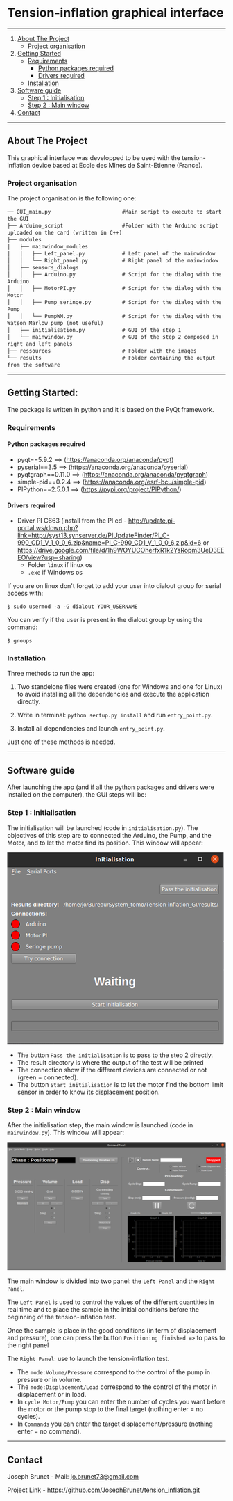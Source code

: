 # Tension-inflation graphical interface

---


1. [About The Project](##about-the-project)
	- [Project organisation](###project-organisation)
1. [Getting Started](##getting-started)
	- [Requirements](###requirements)
		- [Python packages required](####python-packages-required)
		- [Drivers required](####drivers-required)
	- [Installation](###installation)
1. [Software guide](##software-guide)
	- [Step 1 : Initialisation](###step-1-:-Initialisation)
	- [Step 2 : Main window](###step-2-:-main-window)
1. [Contact](##-contact)



---


## About The Project

This graphical interface was developped to be used with the tension-inflation device based at Ecole des Mines de Saint-Etienne (France).


### Project organisation

The project organisation is the following one:

```
── GUI_main.py                       #Main script to execute to start the GUI
├── Arduino_script                   #Folder with the Arduino script uploaded on the card (written in C++)
├── modules
│   ├── mainwindow_modules
│   │   ├── Left_panel.py            # Left panel of the mainwindow
│   │   └── Right_panel.py           # Right panel of the mainwindow
│   ├── sensors_dialogs
│   │   ├── Arduino.py               # Script for the dialog with the Arduino
│   │   ├── MotorPI.py               # Script for the dialog with the Motor
│   │   ├── Pump_seringe.py          # Script for the dialog with the Pump
│   │   └── PumpWM.py                # Script for the dialog with the Watson Marlow pump (not useful)
│   ├── initialisation.py            # GUI of the step 1
│   └── mainwindow.py                # GUI of the step 2 composed in right and left panels
├── ressources                       # Folder with the images
└── results                          # Folder containing the output from the software
```


---
## Getting Started:

The package is written in python and it is based on the PyQt framework.


### Requirements

#### Python packages required

* pyqt==5.9.2                 ==>  (https://anaconda.org/anaconda/pyqt)
* pyserial==3.5             ==>  (https://anaconda.org/anaconda/pyserial)
* pyqtgraph==0.11.0            ==>  (https://anaconda.org/anaconda/pyqtgraph)
* simple-pid==0.2.4           ==>  (https://anaconda.org/esrf-bcu/simple-pid)
* PIPython==2.5.0.1             ==>  (https://pypi.org/project/PIPython/)


#### Drivers required

* Driver PI C663 (install from the PI cd - http://update.pi-portal.ws/down.php?link=http://syst13.synserver.de/PIUpdateFinder/PI_C-990_CD1_V_1_0_0_6.zip&name=PI_C-990_CD1_V_1_0_0_6.zip&id=6  or https://drive.google.com/file/d/1h9WOYUCOherfxR1k2YsRopm3UeD3EEEO/view?usp=sharing)
	* Folder `linux` if linux os
	* `.exe` if Windows os


If you are on linux don't forget to add your user into dialout group for serial access with:
```
$ sudo usermod -a -G dialout YOUR_USERNAME
```
You can verify if the user is present in the dialout group by using the command:
```
$ groups
```



### Installation

Three methods to run the app:

1. Two standelone files were created (one for Windows and one for Linux) to avoid installing all the dependencies and execute the application directly.

2. Write in terminal: `python sertup.py install` and run `entry_point.py`.

3. Install all dependencies and launch `entry_point.py`.

Just one of these methods is needed.


---

## Software guide


After launching the app (and if all the python packages and drivers were installed on the computer), the GUI steps will be:


### Step 1 : Initialisation


The initialisation will be launched (code in `initialisation.py`). The objectives of this step are to connected the Arduino, the Pump, and the Motor, and to let the motor find its position. This window will appear:

![Ini step](./ressources/Ini_step.png)



* The button `Pass the initialisation` is to pass to the step 2 directly.
* The result directory is where the output of the test will be printed
* The connection show if the different devices are connected or not (green = connected).
* The button `Start initialisation` is to let the motor find the bottom limit sensor in order to know its displacement position.



### Step 2 : Main window


After the initialisation step, the main window is launched (code in `mainwindow.py`). This window will appear:

![Main step](./ressources/Main_step.png)

The main window is divided into two panel: the `Left Panel` and the `Right Panel`.

The `Left Panel` is used to control the values of the different quantities in real time and to place the sample in the initial conditions before the beginning of the tension-inflation test.

Once the sample is place in the good conditions (in term of displacement and pressure), one can press the button `Positioning finished =>` to pass to the right panel

The `Right Panel`: use to launch the tension-inflation test.
* The `mode:Volume/Pressure` correspond to the control of the pump in pressure or in volume.
* The `mode:Displacement/Load` correspond to the control of the motor in displacement or in load.
* In `cycle Motor/Pump` you can enter the number of cycles you want before the motor or the pump stop to the final target (nothing enter = no cycles).
* In `Commands` you can enter the target displacement/pressure (nothing enter = no command). 

---



## Contact

Joseph Brunet - Mail: jo.brunet73@gmail.com

Project Link - https://github.com/JosephBrunet/tension_inflation.git

